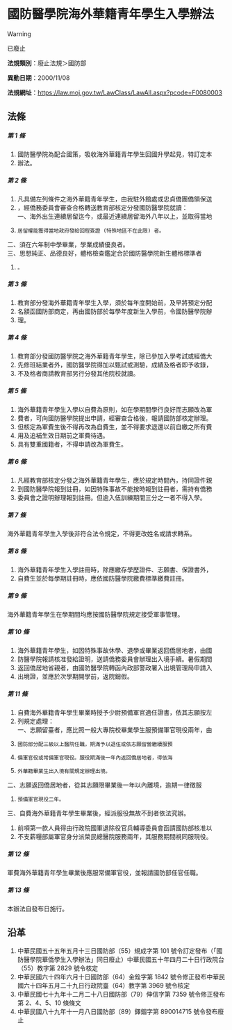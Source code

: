 # 國防醫學院海外華籍青年學生入學辦法


> [!WARNING]
> 已廢止


**法規類別**：廢止法規＞國防部

**異動日期**：2000/11/08  

**法規網址**：https://law.moj.gov.tw/LawClass/LawAll.aspx?pcode=F0080003



## 法條
##### 第 1 條
1. 國防醫學院為配合國策，吸收海外華籍青年學生回國升學起見，特訂定本
1. 辦法。

##### 第 2 條
1. 凡具備左列條件之海外華籍青年學生，由我駐外館處或忠貞僑團僑領保送
1. ，經僑務委員會審查合格轉送教育部核定分發國防醫學院就讀：  
一、海外出生連續居留迄今，或最近連續居留海外八年以上，並取得當地
1.     居留權能獲得當地政府發給回程簽證 (特殊地區不在此限) 者。  
二、須在六年制中學畢業，學業成績優良者。  
三、思想純正、品德良好，體格檢查鑑定合於國防醫學院新生體格標準者
1.     。

##### 第 3 條
1. 教育部分發海外華籍青年學生入學，須於每年度開始前，及早將預定分配
1. 名額函國防部商定，再由國防部於每學年度新生入學前，令國防醫學院辦
1. 理。

##### 第 4 條
1. 教育部分發國防醫學院之海外華籍青年學生，除已參加入學考試或經僑大
1. 先修班結業者外，國防醫學院得加以甄試或測驗，成績及格者即予收錄，
1. 不及格者商請教育部另行分發其他院校就讀。

##### 第 5 條
1. 海外華籍青年學生入學以自費為原則，如在學期間學行良好而志願改為軍
1. 費者，可向國防醫學院提出申請，經審查合格後，報請國防部核定辦理。
1. 但核定為軍費生後不得再改為自費生，並不得要求退還以前自繳之所有費
1. 用及追補生效日期前之軍費待遇。
1. 具有雙重國籍者，不得申請改為軍費生。

##### 第 6 條
1. 凡經教育部核定分發之海外華籍青年學生，應於規定時間內，持同證件親
1. 到國防醫學院報到註冊，如因特殊事故不能按時報到註冊者，需持有僑務
1. 委員會之證明辦理報到註冊。但逾入伍訓練期間三分之一者不得入學。

##### 第 7 條
海外華籍青年學生入學後非符合法令規定，不得更改姓名或請求轉系。

##### 第 8 條
1. 海外華籍青年學生入學註冊時，除應繳存學歷證件、志願書、保證書外，
1. 自費生並於每學期註冊時，應依國防醫學院繳費標準繳費註冊。

##### 第 9 條
海外華籍青年學生在學期間均應按國防醫學院規定接受軍事管理。

##### 第 10 條
1. 海外華籍青年學生，如因特殊事故休學、退學或畢業返回僑居地者，由國
1. 防醫學院報請核准發給證明，送請僑務委員會辦理出入境手續。暑假期間
1. 返回僑居地省親者，由國防醫學院轉函內政部警政署入出境管理局申請入
1. 出境證，並應於次學期開學前，返院銷假。

##### 第 11 條
1. 自費海外華籍青年學生畢業時授予少尉預備軍官適任證書，依其志願按左
1. 列規定處理：  
一、志願留臺者，應比照一般大專院校畢業學生服預備軍官現役兩年，由
1.     國防部分配三級以上醫院任職，期滿予以退伍或依志願留營繼續服預
1.     備軍官役或常備軍官現役。服役期滿後一年內返回僑居地者，得依海
1.     外華籍畢業生出入境有關規定辦理出境。  
二、志願返回僑居地者，從其志願限畢業後一年以內離境，逾期一律徵服
1.     預備軍官現役二年。  
三、自費海外華籍青年學生畢業後，經派服役無故不到者依法究辦。
1. 前項第一款人員得由行政院國軍退除役官兵輔導委員會函請國防部核准以
1. 不支薪糧部屬軍官身分派榮民總醫院服務兩年，其服務期間視同服現役。

##### 第 12 條
軍費海外華籍青年學生畢業後應服常備軍官役，並報請國防部任官任職。

##### 第 13 條
本辦法自發布日施行。

## 沿革
1. 中華民國五十五年五月十三日國防部（55）規成字第 101  號令訂定發布（「國防醫學院華僑學生入學辦法」同日廢止）中華民國五十年四月二十日行政院台（55）教字第 2829 號令核定   
1. 中華民國六十四年六月十日國防部（64）金銓字第 1842 號令修正發布中華民國六十四年五月二十九日行政院臺（64）教字第 3969 號令核定 
1. 中華民國七十九年十二月二十八日國防部（79）伸信字第 7359 號令修正發布第 2、4、5、10  條條文
1. 中華民國八十九年十一月八日國防部（89）鐸錮字第 890014715  號令發布廢止
